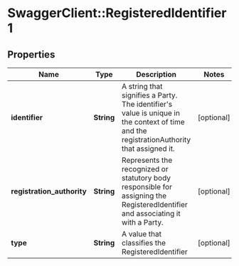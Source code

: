 # SwaggerClient::RegisteredIdentifier1

## Properties
Name | Type | Description | Notes
------------ | ------------- | ------------- | -------------
**identifier** | **String** | A string that signifies a Party. The identifier&#39;s value is unique in the context of time and the registrationAuthority that assigned it. | [optional] 
**registration_authority** | **String** | Represents the recognized or statutory body responsible for assigning the RegisteredIdentifier and associating it with a Party. | [optional] 
**type** | **String** | A value that classifies the RegisteredIdentifier | [optional] 


